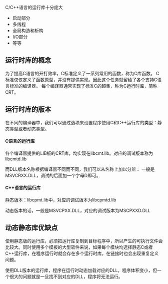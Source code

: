 C/C++语言的运行库十分庞大
 - 启动部分
 - 多线程
 - 全局构造和析构
 - I/O部分
 - 等等
## 运行时库的概念
为了提高C语言的开打效率，C标准定义了一系列常用的函数，称为C库函数。
C标准仅仅定义了函数原型，并没有提供实现。因此这个任务就留给了各个支持C语言标准的编译器。
每个编译器通常实现了标准C的超集，称为C运行时库，简称CRT。
## 运行时库的版本
在不同的编译器中，我们可以通过选项来设置程序使用C和C++运行库的类型：静态类型或者动态类型。

#### C语言的运行库
各个编译器提供的LIB板的CRT库，均实现在libcmt.lib。对应的调试版本称为libcmtd.lib

而DLL版本名称根据编译器不同而不同，我们可以从名称上加以分辨：
一般是MSVCRXX.DLL，调试的后面加一个字母D即可。
#### C++语言的运行库
静态版本：libcpmt.lib中，对应的调试版本为libcpmtd.lib

动态版本的话，一般是MSVCPXX.DLL，对应的调试版本为MSCPXXD.DLL
## 动态静态库优缺点
使用静态版的运行库，必须把运行库复制到目标程序中，所以产生的可执行文件会比较大。同时使用多个模板的大型软件来说，如果每个模块均选择静态C或者C++运行库，在程序运行时就会存在多个运行时库，在链接时也会出现重复定义问题。

使用DLL版本的运行库，程序在运行时动态加载对应的DLL，程序体积变小，但一个很大的问题就是一旦找不到对应的DLL，程序将无法运行。
